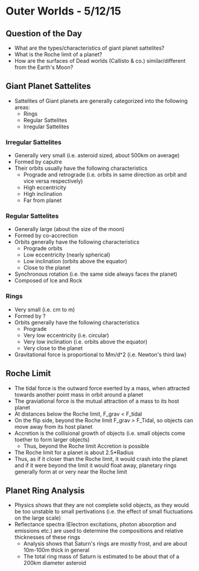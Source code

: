 # Outer Worlds - 5/12/15


## Question of the Day
- What are the types/characteristics of giant planet sattelites?
- What is the Roche limit of a planet?
- How are the surfaces of Dead worlds (Callisto & co.) similar/different from the Earth's Moon?


## Giant Planet Sattelites
- Sattelites of Giant planets are generally categorized into the following areas:
    + Rings
    + Regular Sattelites
    + Irregular Sattelites

### Irregular Sattelites
- Generally very small (i.e. asteroid sized, about 500km on average)
- Formed by caputre
- Their orbits usually have the following characteristics
    + Prograde and retrograde (i.e. orbits in same direction as orbit and vice versa respectively)
    + High eccentricity
    + High inclination
    + Far from planet

### Regular Sattelites
- Generally large (about the size of the moon)
- Formed by co-accrection
- Orbits generally have the following characteristics
    + Prograde orbits
    + Low eccentricity (nearly spherical)
    + Low inclination (orbits above the equator)
    + Close to the planet
- Synchronous rotation (i.e. the same side always faces the planet)
- Composed of Ice and Rock

### Rings
- Very small (i.e. cm to m)
- Formed by ?
- Orbits generally have the following characteristics
    + Prograde
    + Very low eccentricity (i.e. circular)
    + Very low inclination (i.e. orbits above the equator)
    + Very close to the planet
- Gravitational force is proportional to Mm/d^2 (i.e. Newton's third law)


## Roche Limit
- The tidal force is the outward force exerted by a mass, when attracted towards another point mass in orbit around a planet
- The graviational force is the mutual attraction of a mass to its host planet
- At distances below the Roche limit, F_grav < F_tidal
- On the flip side, beyond the Roche limit F_grav > F_Tidal, so objects can move away from its host planet
- Accretion is the collisional growth of objects (i.e. small objects come toether to form larger objects)
    + Thus, beyond the Roche limit Accretion is possible
- The Roche limit for a planet is about 2.5*Radius
- Thus, as if it closer than the Roche limit, it would crash into the planet and if it were beyond the limit it would float away, planetary rings generally form at or very near the Roche limit


## Planet Ring Analysis
- Physics shows that they are not complete solid objects, as they would be too unstable to small pertivations (i.e. the effect of small fluctuations on the large scale)
- Reflectance spectra (Electron excitations, photon absorption and emissions etc.) are used to determine the compositions and relative thicknesses of these rings
    + Analysis shows that Saturn's rings are mostly frost, and are about 10m-100m thick in general
    + The total ring mass of Saturn is estimated to be about that of a 200km diameter asteroid